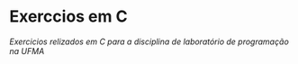 # Exerccios em C

*Exercicios relizados em C para a disciplina de laboratório de programação na UFMA*
